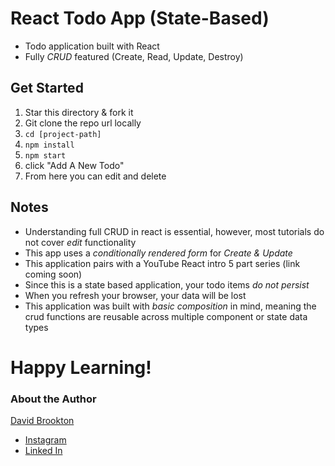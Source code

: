 # React Todo App (State-Based)

- Todo application built with React
- Fully *CRUD* featured (Create, Read, Update, Destroy)

## Get Started

1. Star this directory & fork it
2. Git clone the repo url locally
3. `cd [project-path]`
4. `npm install`
5. `npm start`
6. click "Add A New Todo"
7. From here you can edit and delete

## Notes

- Understanding full CRUD in react is essential, however, most tutorials do not cover *edit* functionality
- This app uses a *conditionally rendered form* for _Create & Update_
- This application pairs with a YouTube React intro 5 part series (link coming soon)
- Since this is a state based application, your todo items *do not persist*
- When you refresh your browser, your data will be lost
- This application was built with *basic composition* in mind, meaning the crud functions are reusable across multiple component or state data types

# Happy Learning!

### About the Author

[David Brookton](https://davidbrookton.com)
 - [Instagram](https://instagram.com/davidbrookton)
 - [Linked In](https://linkedin.com/in/brookton)
